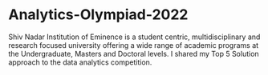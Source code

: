 # Analytics-Olympiad-2022
Shiv Nadar Institution of Eminence is a student centric, multidisciplinary and research focused university offering a wide range of academic programs at the Undergraduate, Masters and Doctoral levels. 
I shared my Top 5 Solution approach to the data analytics competition.
